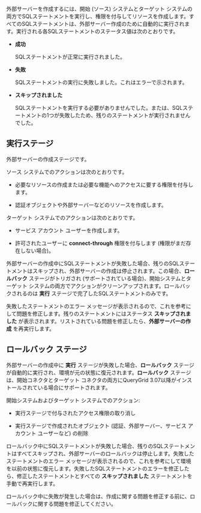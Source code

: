 外部サーバーを作成するには、開始 (ソース) システムとターゲット システムの両方でSQLステートメントを実行し、権限を付与してリソースを作成します。すべてのSQLステートメントは、外部サーバー作成のために自動的に実行されます。実行される各SQLステートメントのステータス値は次のとおりです。

-   **成功**

    SQLステートメントが正常に実行されました。


-   **失敗**

     SQLステートメントの実行に失敗しました。これはエラーで示されます。


-   **スキップされました**

    SQLステートメントを実行する必要がありませんでした。または、SQLステートメントの1つが失敗したため、残りのステートメントが実行されませんでした。


## 実行ステージ


外部サーバーの作成ステージです。

ソース システムでのアクションは次のとおりです。

-   必要なリソースの作成または必要な機能へのアクセスに要する権限を付与します。


-   認証オブジェクトや外部サーバーなどのリソースを作成します。


ターゲット システムでのアクションは次のとおりです。

-   サービス アカウント ユーザーを作成します。


-   許可されたユーザーに **connect-through** 権限を付与します (権限がまだ存在しない場合)。


外部サーバーの作成中にSQLステートメントが失敗した場合、残りのSQLステートメントはスキップされ、外部サーバーの作成は停止されます。この場合、**ロールバック** ステージがトリガされ (サポートされている場合)、開始システムとターゲット システムの両方でアクションがクリーンアップされます。ロールバックされるのは **実行** ステージで完了したSQLステートメントのみです。

失敗したステートメントのエラー メッセージが表示されるので、これを参考にして問題を修正します。残りのステートメントにはステータス **スキップされました** が表示されます。リストされている問題を修正したら、**外部サーバーの作成** を再実行します。

## ロールバック ステージ


外部サーバーの作成中に **実行** ステージが失敗した場合、**ロールバック** ステージが自動的に実行され、環境が元の状態に復元されます。**ロールバック** ステージは、開始コネクタとターゲット コネクタの両方にQueryGrid 3.07以降がインストールされている場合にサポートされます。

開始システムおよびターゲット システムでのアクション:

-   実行ステージで付与されたアクセス権限の取り消し


-   実行ステージで作成されたオブジェクト (認証、外部サーバー、サービス アカウント ユーザーなど) の削除


ロールバック中にSQLステートメントが失敗した場合、残りのSQLステートメントはすべてスキップされ、外部サーバーのロールバックは停止します。失敗したステートメントのエラー メッセージが表示されるので、これを参考にして環境を以前の状態に復元します。失敗したSQLステートメントのエラーを修正したら、修正したステートメントとすべての **スキップされました** ステートメントを手動で再実行します。

ロールバック中に失敗が発生した場合は、作成に関する問題を修正する前に、ロールバックに関する問題を修正してください。

